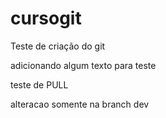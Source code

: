 # cursogit
Teste de criação do git

adicionando algum texto para teste

teste de PULL

alteracao somente na branch dev